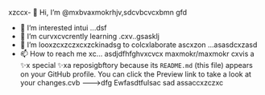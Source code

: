 xzccx- 👋 Hi, I’m @mxbvaxmokrhjv,sdcvbcvcxbmn gfd
- 👀 I’m interested intui ...dsf
- 🌱 I’m curvxcvcrently learning .cxv..gsasklj
- 💞️ I’m looxzcxzczxcxzckinadsg to colcxlaborate ascxzon ...asasdcxzasd
- 📫 How to reach me xc...
asdjdfhfghvxcvcx
maxmokr/maxmokr cxvis a ✨x special ✨xa reposigbftory because its `README.md` (this file) appears on your GitHub profile.
You can click the Preview link to take a look at your changes.cvb
--->dfg
Ewfasdtfulsac
sad
assaccxzczxc
